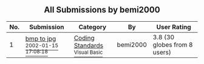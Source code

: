 ﻿<div align="center">

## All Submissions by bemi2000

</div>

No.  | Submission | Category | By   | User Rating
---- | ---------- | -------- | ---- | -----------
1 | [bmp to jpg<br /><sup>2002-01-15 17:08:18</sup>](https://github.com/Planet-Source-Code/bemi2000-bmp-to-jpg__1-29770) | [Coding Standards<br /><sup>Visual Basic</sup>](../ByCategory/coding-standards__1-43.md) | bemi2000 | 3.8 (30 globes from 8 users)
